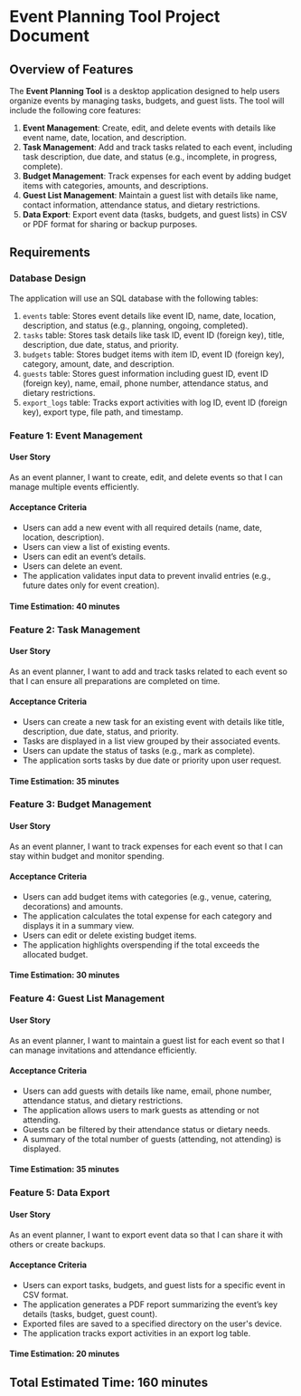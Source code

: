 # Event Planning Tool Project Document  

## Overview of Features  
The **Event Planning Tool** is a desktop application designed to help users organize events by managing tasks, budgets, and guest lists. The tool will include the following core features:  
1. **Event Management**: Create, edit, and delete events with details like event name, date, location, and description.  
2. **Task Management**: Add and track tasks related to each event, including task description, due date, and status (e.g., incomplete, in progress, complete).  
3. **Budget Management**: Track expenses for each event by adding budget items with categories, amounts, and descriptions.  
4. **Guest List Management**: Maintain a guest list with details like name, contact information, attendance status, and dietary restrictions.  
5. **Data Export**: Export event data (tasks, budgets, and guest lists) in CSV or PDF format for sharing or backup purposes.  

## Requirements  

### Database Design  
The application will use an SQL database with the following tables:  
1. `events` table: Stores event details like event ID, name, date, location, description, and status (e.g., planning, ongoing, completed).  
2. `tasks` table: Stores task details like task ID, event ID (foreign key), title, description, due date, status, and priority.  
3. `budgets` table: Stores budget items with item ID, event ID (foreign key), category, amount, date, and description.  
4. `guests` table: Stores guest information including guest ID, event ID (foreign key), name, email, phone number, attendance status, and dietary restrictions.  
5. `export_logs` table: Tracks export activities with log ID, event ID (foreign key), export type, file path, and timestamp.  

### Feature 1: Event Management  

#### User Story  
As an event planner, I want to create, edit, and delete events so that I can manage multiple events efficiently.  

#### Acceptance Criteria  
- Users can add a new event with all required details (name, date, location, description).  
- Users can view a list of existing events.  
- Users can edit an event’s details.  
- Users can delete an event.  
- The application validates input data to prevent invalid entries (e.g., future dates only for event creation).  

#### Time Estimation: 40 minutes  

### Feature 2: Task Management  

#### User Story  
As an event planner, I want to add and track tasks related to each event so that I can ensure all preparations are completed on time.  

#### Acceptance Criteria  
- Users can create a new task for an existing event with details like title, description, due date, status, and priority.  
- Tasks are displayed in a list view grouped by their associated events.  
- Users can update the status of tasks (e.g., mark as complete).  
- The application sorts tasks by due date or priority upon user request.  

#### Time Estimation: 35 minutes  

### Feature 3: Budget Management  

#### User Story  
As an event planner, I want to track expenses for each event so that I can stay within budget and monitor spending.  

#### Acceptance Criteria  
- Users can add budget items with categories (e.g., venue, catering, decorations) and amounts.  
- The application calculates the total expense for each category and displays it in a summary view.  
- Users can edit or delete existing budget items.  
- The application highlights overspending if the total exceeds the allocated budget.  

#### Time Estimation: 30 minutes  

### Feature 4: Guest List Management  

#### User Story  
As an event planner, I want to maintain a guest list for each event so that I can manage invitations and attendance efficiently.  

#### Acceptance Criteria  
- Users can add guests with details like name, email, phone number, attendance status, and dietary restrictions.  
- The application allows users to mark guests as attending or not attending.  
- Guests can be filtered by their attendance status or dietary needs.  
- A summary of the total number of guests (attending, not attending) is displayed.  

#### Time Estimation: 35 minutes  

### Feature 5: Data Export  

#### User Story  
As an event planner, I want to export event data so that I can share it with others or create backups.  

#### Acceptance Criteria  
- Users can export tasks, budgets, and guest lists for a specific event in CSV format.  
- The application generates a PDF report summarizing the event’s key details (tasks, budget, guest count).  
- Exported files are saved to a specified directory on the user's device.  
- The application tracks export activities in an export log table.  

#### Time Estimation: 20 minutes  

## Total Estimated Time: **160 minutes**
